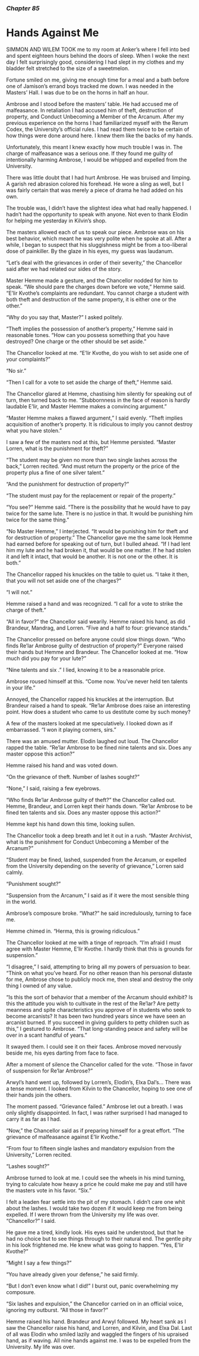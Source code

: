 ### *Chapter 85*

# Hands Against Me

SIMMON AND WILEM TOOK me to my room at Anker’s where I fell into bed and spent eighteen hours behind the doors of sleep. When I woke the next day I felt surprisingly good, considering I had slept in my clothes and my bladder felt stretched to the size of a sweetmelon.

Fortune smiled on me, giving me enough time for a meal and a bath before one of Jamison’s errand boys tracked me down. I was needed in the Masters’ Hall. I was due to be on the horns in half an hour.

Ambrose and I stood before the masters’ table. He had accused me of malfeasance. In retaliation I had accused him of theft, destruction of property, and Conduct Unbecoming a Member of the Arcanum. After my previous experience on the horns I had familiarized myself with the Rerum Codex, the University’s official rules. I had read them twice to be certain of how things were done around here. I knew them like the backs of my hands.

Unfortunately, this meant I knew exactly how much trouble I was in. The charge of malfeasance was a serious one. If they found me guilty of intentionally harming Ambrose, I would be whipped and expelled from the University.

There was little doubt that I had hurt Ambrose. He was bruised and limping. A garish red abrasion colored his forehead. He wore a sling as well, but I was fairly certain that was merely a piece of drama he had added on his own.

The trouble was, I didn’t have the slightest idea what had really happened. I hadn’t had the opportunity to speak with anyone. Not even to thank Elodin for helping me yesterday in Kilvin’s shop.

The masters allowed each of us to speak our piece. Ambrose was on his best behavior, which meant he was very polite when he spoke at all. After a while, I began to suspect that his sluggishness might be from a too-liberal dose of painkiller. By the glaze in his eyes, my guess was laudanum.

“Let’s deal with the grievances in order of their severity,” the Chancellor said after we had related our sides of the story.

Master Hemme made a gesture, and the Chancellor nodded for him to speak. “We should pare the charges down before we vote,” Hemme said. “E’lir Kvothe’s complaints are redundant. You cannot charge a student with both theft and destruction of the same property, it is either one or the other.”

“Why do you say that, Master?” I asked politely.

“Theft implies the possession of another’s property,” Hemme said in reasonable tones. “How can you possess something that you have destroyed? One charge or the other should be set aside.”

The Chancellor looked at me. “E’lir Kvothe, do you wish to set aside one of your complaints?”

“No sir.”

“Then I call for a vote to set aside the charge of theft,” Hemme said.

The Chancellor glared at Hemme, chastising him silently for speaking out of turn, then turned back to me. “Stubbornness in the face of reason is hardly laudable E’lir, and Master Hemme makes a convincing argument.”

“Master Hemme makes a flawed argument,” I said evenly. “Theft implies acquisition of another’s property. It is ridiculous to imply you cannot destroy what you have stolen.”

I saw a few of the masters nod at this, but Hemme persisted. “Master Lorren, what is the punishment for theft?”

“The student may be given no more than two single lashes across the back,” Lorren recited. “And must return the property or the price of the property plus a fine of one silver talent.”

“And the punishment for destruction of property?”

“The student must pay for the replacement or repair of the property.”

“You see?” Hemme said. “There is the possibility that he would have to pay twice for the same lute. There is no justice in that. It would be punishing him twice for the same thing.”

“No Master Hemme,” I interjected. “It would be punishing him for theft and for destruction of property.” The Chancellor gave me the same look Hemme had earned before for speaking out of turn, but I bulled ahead. “If I had lent him my lute and he had broken it, that would be one matter. If he had stolen it and left it intact, that would be another. It is not one or the other. It is both.”

The Chancellor rapped his knuckles on the table to quiet us. “I take it then, that you will not set aside one of the charges?”

“I will not.”

Hemme raised a hand and was recognized. “I call for a vote to strike the charge of theft.”

“All in favor?” the Chancellor said wearily. Hemme raised his hand, as did Brandeur, Mandrag, and Lorren. “Five and a half to four: grievance stands.”

The Chancellor pressed on before anyone could slow things down. “Who finds Re’lar Ambrose guilty of destruction of property?” Everyone raised their hands but Hemme and Brandeur. The Chancellor looked at me. “How much did you pay for your lute?”

“Nine talents and six .” I lied, knowing it to be a reasonable price.

Ambrose roused himself at this. “Come now. You’ve never held ten talents in your life.”

Annoyed, the Chancellor rapped his knuckles at the interruption. But Brandeur raised a hand to speak. “Re’lar Ambrose does raise an interesting point. How does a student who came to us destitute come by such money?

A few of the masters looked at me speculatively. I looked down as if embarrassed. “I won it playing corners, sirs.”

There was an amused mutter. Elodin laughed out loud. The Chancellor rapped the table. “Re’lar Ambrose to be fined nine talents and six. Does any master oppose this action?”

Hemme raised his hand and was voted down.

“On the grievance of theft. Number of lashes sought?”

“None,” I said, raising a few eyebrows.

“Who finds Re’lar Ambrose guilty of theft?” the Chancellor called out. Hemme, Brandeur, and Lorren kept their hands down. “Re’lar Ambrose to be fined ten talents and six. Does any master oppose this action?”

Hemme kept his hand down this time, looking sullen.

The Chancellor took a deep breath and let it out in a rush. “Master Archivist, what is the punishment for Conduct Unbecoming a Member of the Arcanum?”

“Student may be fined, lashed, suspended from the Arcanum, or expelled from the University depending on the severity of grievance,” Lorren said calmly.

“Punishment sought?”

“Suspension from the Arcanum,” I said as if it were the most sensible thing in the world.

Ambrose’s composure broke. “What?” he said incredulously, turning to face me.

Hemme chimed in. “Herma, this is growing ridiculous.”

The Chancellor looked at me with a tinge of reproach. “I’m afraid I must agree with Master Hemme, E’lir Kvothe. I hardly think that this is grounds for suspension.”

“I disagree,” I said, attempting to bring all my powers of persuasion to bear. “Think on what you’ve heard. For no other reason than his personal distaste for me, Ambrose chose to publicly mock me, then steal and destroy the only thing I owned of any value.

“Is this the sort of behavior that a member of the Arcanum should exhibit? Is this the attitude you wish to cultivate in the rest of the Re’lar? Are petty meanness and spite characteristics you approve of in students who seek to become arcanists? It has been two hundred years since we have seen an arcanist burned. If you succeed in giving guilders to petty children such as this,” I gestured to Ambrose. “That long-standing peace and safety will be over in a scant handful of years.”

It swayed them. I could see it on their faces. Ambrose moved nervously beside me, his eyes darting from face to face.

After a moment of silence the Chancellor called for the vote. “Those in favor of suspension for Re’lar Ambrose?”

Arwyl’s hand went up, followed by Lorren’s, Elodin’s, Elxa Dal’s… There was a tense moment. I looked from Kilvin to the Chancellor, hoping to see one of their hands join the others.

The moment passed. “Grievance failed.” Ambrose let out a breath. I was only slightly disappointed. In fact, I was rather surprised I had managed to carry it as far as I had.

“Now,” the Chancellor said as if preparing himself for a great effort. “The grievance of malfeasance against E’lir Kvothe.”

“From four to fifteen single lashes and mandatory expulsion from the University,” Lorren recited.

“Lashes sought?”

Ambrose turned to look at me. I could see the wheels in his mind turning, trying to calculate how heavy a price he could make me pay and still have the masters vote in his favor. “Six.”

I felt a leaden fear settle into the pit of my stomach. I didn’t care one whit about the lashes. I would take two dozen if it would keep me from being expelled. If I were thrown from the University my life was over. “Chancellor?” I said.

He gave me a tired, kindly look. His eyes said he understood, but that he had no choice but to see things through to their natural end. The gentle pity in his look frightened me. He knew what was going to happen. “Yes, E’lir Kvothe?”

“Might I say a few things?”

“You have already given your defense,” he said firmly.

“But I don’t even know what I did!” I burst out, panic overwhelming my composure.

“Six lashes and expulsion,” the Chancellor carried on in an official voice, ignoring my outburst. “All those in favor?”

Hemme raised his hand. Brandeur and Arwyl followed. My heart sank as I saw the Chancellor raise his hand, and Lorren, and Kilvin, and Elxa Dal. Last of all was Elodin who smiled lazily and waggled the fingers of his upraised hand, as if waving. All nine hands against me. I was to be expelled from the University. My life was over.
